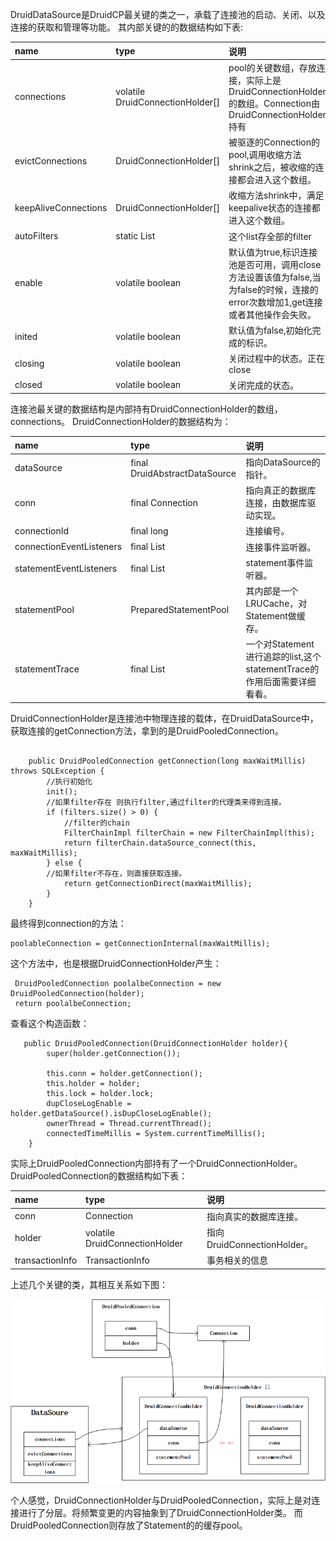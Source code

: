 DruidDataSource是DruidCP最关键的类之一，承载了连接池的启动、关闭、以及连接的获取和管理等功能。
其内部关键的的数据结构如下表:

|name|type|说明|
|:----|:----|:----|
|connections|volatile DruidConnectionHolder[]|pool的关键数组，存放连接，实际上是DruidConnectionHolder的数组。Connection由DruidConnectionHolder持有|
|evictConnections|DruidConnectionHolder[]|被驱逐的Connection的pool,调用收缩方法shrink之后，被收缩的连接都会进入这个数组。|
|keepAliveConnections|DruidConnectionHolder[]|收缩方法shrink中，满足keepalive状态的连接都进入这个数组。|
|autoFilters|static List<Filter>|这个list存全部的filter|
|enable| volatile boolean|默认值为true,标识连接池是否可用，调用close方法设置该值为false,当为false的时候，连接的error次数增加1,get连接或者其他操作会失败。|
|inited|volatile boolean|默认值为false,初始化完成的标识。|
|closing|volatile boolean|关闭过程中的状态。正在close|
|closed|volatile boolean|关闭完成的状态。|


连接池最关键的数据结构是内部持有DruidConnectionHolder的数组，connections。
DruidConnectionHolder的数据结构为：

|name|type|说明|
|:----|:----|:----|
|dataSource|final DruidAbstractDataSource|指向DataSource的指针。|
|conn|final Connection|指向真正的数据库连接，由数据库驱动实现。|
|connectionId|final long|连接编号。|
|connectionEventListeners|final List<ConnectionEventListener>|连接事件监听器。|
|statementEventListeners|final List<StatementEventListener>|statement事件监听器。|
|statementPool|PreparedStatementPool|其内部是一个LRUCache，对Statement做缓存。|
|statementTrace|final List<Statement>|一个对Statement进行追踪的list,这个statementTrace的作用后面需要详细看看。|

DruidConnectionHolder是连接池中物理连接的载体，在DruidDataSource中，获取连接的getConnection方法，拿到的是DruidPooledConnection。
```

    public DruidPooledConnection getConnection(long maxWaitMillis) throws SQLException {
        //执行初始化
        init();
        //如果filter存在 则执行filter,通过filter的代理类来得到连接。
        if (filters.size() > 0) {
            //filter的chain
            FilterChainImpl filterChain = new FilterChainImpl(this);
            return filterChain.dataSource_connect(this, maxWaitMillis);
        } else {
        //如果filter不存在，则直接获取连接。
            return getConnectionDirect(maxWaitMillis);
        }
    }
```
最终得到connection的方法：
```
poolableConnection = getConnectionInternal(maxWaitMillis);
```
这个方法中，也是根据DruidConnectionHolder产生：
```
 DruidPooledConnection poolalbeConnection = new DruidPooledConnection(holder);
 return poolalbeConnection;
```
查看这个构造函数：
```
   public DruidPooledConnection(DruidConnectionHolder holder){
        super(holder.getConnection());

        this.conn = holder.getConnection();
        this.holder = holder;
        this.lock = holder.lock;
        dupCloseLogEnable = holder.getDataSource().isDupCloseLogEnable();
        ownerThread = Thread.currentThread();
        connectedTimeMillis = System.currentTimeMillis();
    }

```
实际上DruidPooledConnection内部持有了一个DruidConnectionHolder。
DruidPooledConnection的数据结构如下表：

|name|type|说明|
|:----|:----|:----|
|conn|Connection|指向真实的数据库连接。|
|holder|volatile   DruidConnectionHolder|指向DruidConnectionHolder。|
|transactionInfo|TransactionInfo|事务相关的信息|

上述几个关键的类，其相互关系如下图：

![DruidDataSource与DruidConnectionHolder相互关系](../images/DruidDataSource与DruidConnectionHolder相互关系.png)

个人感觉，DruidConnectionHolder与DruidPooledConnection，实际上是对连接进行了分层。将频繁变更的内容抽象到了DruidConnectionHolder类。
而DruidPooledConnection则存放了Statement的的缓存pool。
